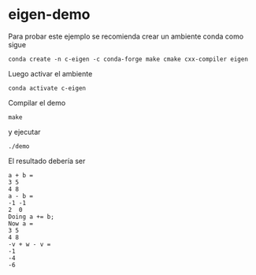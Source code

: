 # eigen-demo

Para probar este ejemplo se recomienda crear un ambiente conda como sigue

    conda create -n c-eigen -c conda-forge make cmake cxx-compiler eigen

Luego activar el ambiente 

    conda activate c-eigen

Compilar el demo

    make

y ejecutar

    ./demo

El resultado debería ser 

    a + b =
    3 5
    4 8
    a - b =
    -1 -1
    2  0
    Doing a += b;
    Now a =
    3 5
    4 8
    -v + w - v =
    -1
    -4
    -6